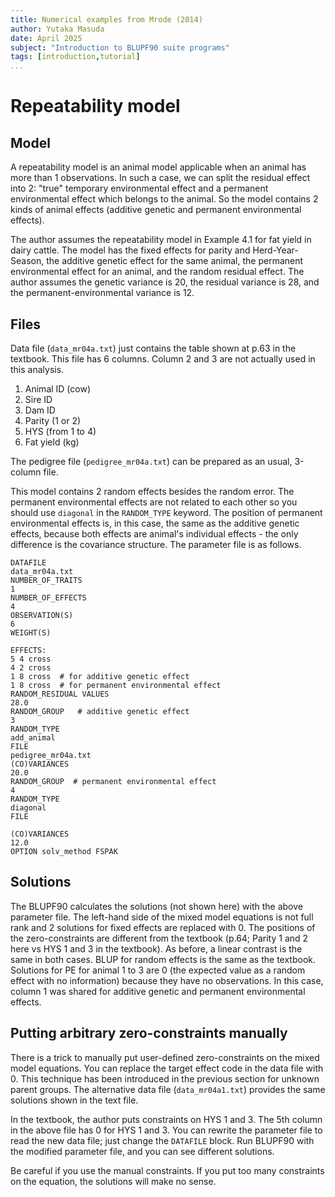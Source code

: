 ```yaml
---
title: Numerical examples from Mrode (2014)
author: Yutaka Masuda
date: April 2025
subject: "Introduction to BLUPF90 suite programs"
tags: [introduction,tutorial]
...
```


Repeatability model
===================

Model
-----

A repeatability model is an animal model applicable when an animal has more than 1 observations. In such a case, we can split the residual effect into 2: "true" temporary environmental effect and a permanent environmental effect which belongs to the animal. So the model contains 2 kinds of animal effects (additive genetic and permanent environmental effects).

The author assumes the repeatability model in Example 4.1 for fat yield in dairy cattle. The model has the fixed effects for parity and Herd-Year-Season, the additive genetic effect for the same animal, the permanent environmental effect for an animal, and the random residual effect. The author assumes the genetic variance is 20, the residual variance is 28, and the permanent-environmental variance is 12.

Files
-----

Data file (`data_mr04a.txt`) just contains the table shown at p.63 in the textbook. This file has 6 columns. Column 2 and 3 are not actually used in this analysis.

1. Animal ID (cow)
2. Sire ID
3. Dam ID
4. Parity (1 or 2)
5. HYS (from 1 to 4)
6. Fat yield (kg)

The pedigree file (`pedigree_mr04a.txt`) can be prepared as an usual, 3-column file.

This model contains 2 random effects besides the random error. The permanent environmental effects are not related to each other so you should use `diagonal` in the `RANDOM_TYPE` keyword. The position of permanent environmental effects is, in this case, the same as the additive genetic effects, because both effects are animal's individual effects - the only difference is the covariance structure. The parameter file is as follows.

~~~~~{language=blupf90 caption="param_mr04a.txt"}
DATAFILE
data_mr04a.txt
NUMBER_OF_TRAITS
1
NUMBER_OF_EFFECTS
4
OBSERVATION(S)
6
WEIGHT(S)

EFFECTS:
5 4 cross
4 2 cross
1 8 cross  # for additive genetic effect
1 8 cross  # for permanent environmental effect
RANDOM_RESIDUAL VALUES
28.0
RANDOM_GROUP   # additive genetic effect
3
RANDOM_TYPE
add_animal
FILE
pedigree_mr04a.txt
(CO)VARIANCES
20.0
RANDOM_GROUP  # permanent environmental effect
4
RANDOM_TYPE
diagonal
FILE

(CO)VARIANCES
12.0
OPTION solv_method FSPAK
~~~~~

Solutions
---------

The BLUPF90 calculates the solutions (not shown here) with the above parameter file. The left-hand side of the mixed model equations is not full rank and 2 solutions for fixed effects are replaced with 0. The positions of the zero-constraints are different from the textbook (p.64; Parity 1 and 2 here vs HYS 1 and 3 in the textbook). As before, a linear contrast is the same in both cases. BLUP for random effects is the same as the textbook. Solutions for PE for animal 1 to 3 are 0 (the expected value as a random effect with no information) because they have no observations. In this case, column 1 was shared for additive genetic and permanent environmental effects.


Putting arbitrary zero-constraints manually
-------------------------------------------

There is a trick to manually put user-defined zero-constraints on the mixed model equations. You can replace the target effect code in the data file with 0. This technique has been introduced in the previous section for unknown parent groups. The alternative data file (`data_mr04a1.txt`) provides the same solutions shown in the text file.

In the textbook, the author puts constraints on HYS 1 and 3. The 5th column in the above file has 0 for HYS 1 and 3. You can rewrite the parameter file to read the new data file; just change the `DATAFILE` block. Run BLUPF90 with the modified parameter file, and you can see different solutions.

Be careful if you use the manual constraints. If you put too many constraints on the equation, the solutions will make no sense.
